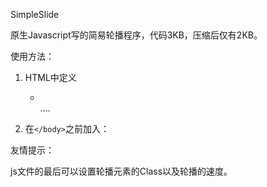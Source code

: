 SimpleSlide

原生Javascript写的简易轮播程序，代码3KB，压缩后仅有2KB。

使用方法：

1. HTML中定义
	
	<ul class="slide">
		<li>
			<img src="" />
		</li>
		....
	</ul>

2. 在`</body>`之前加入：


	<link rel="stylesheet" type="text/css" href="SimpleSlide.css" />
	<script src="SimpleSlide.min.js"></script>

友情提示：

js文件的最后可以设置轮播元素的Class以及轮播的速度。